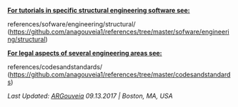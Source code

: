 <b><u>For tutorials in specific structural engineering software see: </b></u>

references/sofware/engineering/structural/
(https://github.com/anagouveia1/references/tree/master/sofware/engineering/structural)

<b><u>For legal aspects of several engineering areas see:</b></u>

references/codesandstandards/
(https://github.com/anagouveia1/references/tree/master/codesandstandards)

<i>Last Updated: <u>ARGouveia</u> 09.13.2017 | Boston, MA, USA </i>
